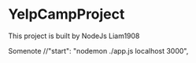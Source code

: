 # YelpCampProject
This project is built by NodeJs
Liam1908

Somenote
//"start": "nodemon ./app.js localhost 3000",

